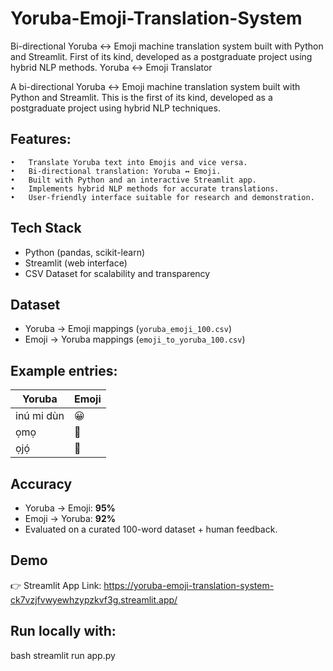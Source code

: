 # Yoruba-Emoji-Translation-System
Bi-directional Yoruba ↔ Emoji machine translation system built with Python and Streamlit. First of its kind, developed as a postgraduate project using hybrid NLP methods.
Yoruba ↔ Emoji Translator

A bi-directional Yoruba ↔ Emoji machine translation system built with Python and Streamlit. This is the first of its kind, developed as a postgraduate project using hybrid NLP techniques.
## Features:
	•	Translate Yoruba text into Emojis and vice versa.
	•	Bi-directional translation: Yoruba ↔ Emoji.
	•	Built with Python and an interactive Streamlit app.
	•	Implements hybrid NLP methods for accurate translations.
	•	User-friendly interface suitable for research and demonstration.
 
  ## Tech Stack
- Python (pandas, scikit-learn)
- Streamlit (web interface)
- CSV Dataset for scalability and transparency

## Dataset
- Yoruba → Emoji mappings (`yoruba_emoji_100.csv`)
- Emoji → Yoruba mappings (`emoji_to_yoruba_100.csv`)

## Example entries:
| Yoruba | Emoji |
|-------------|---------|
| inú mi dùn | 😀 |
| ọmọ | 👶 |
| ọjọ́ | 📅 |


## Accuracy
- Yoruba → Emoji: **95%**
- Emoji → Yoruba: **92%**
- Evaluated on a curated 100-word dataset + human feedback.

##  Demo
👉 Streamlit App Link: https://yoruba-emoji-translation-system-ck7vzjfvwyewhzypzkvf3g.streamlit.app/

## Run locally with:
bash
streamlit run app.py
